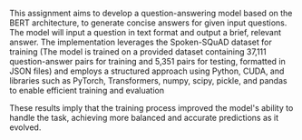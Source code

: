 This assignment aims to develop a question-answering model based on the BERT architecture, to generate concise answers for given input questions. The model will input a question in text format and output a brief, relevant answer.
The implementation leverages the Spoken-SQuAD dataset for training (The model is trained on a provided dataset containing 37,111 question-answer pairs for training and 5,351 pairs for testing, formatted in JSON files) 
and employs a structured approach using Python, CUDA, and libraries such as PyTorch, Transformers, numpy, scipy, pickle, and pandas to enable efficient training and evaluation

These results imply that the training process improved the model's ability to handle the task, achieving more balanced and accurate predictions as it evolved.

